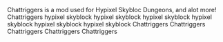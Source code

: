 Chattriggers is a mod used for Hypixel Skybloc Dungeons, and alot more!
Chattriggers
hypixel skyblock
hypixel skyblock
hypixel skyblock
hypixel skyblock
hypixel skyblock
hypixel skyblock
Chattriggers
Chattriggers
Chattriggers
Chattriggers
Chattriggers
